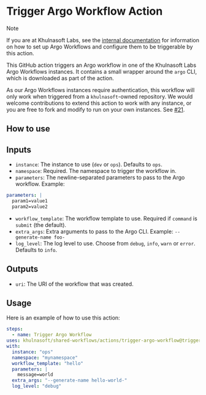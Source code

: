 # Trigger Argo Workflow Action

> [!NOTE]
> If you are at Khulnasoft Labs, see the [internal documentation](https://enghub.khulnasoft-ops.net/docs/default/component/deployment-tools/platform/continuous-delivery/argo-workflows/#triggering-a-workflow-from-github-actions) for information on how to set up Argo Workflows and configure them to be triggerable by this action.

This GitHub action triggers an Argo workflow in one of the Khulnasoft Labs Argo
Workflows instances. It contains a small wrapper around the `argo` CLI, which is
downloaded as part of the action.

As our Argo Workflows instances require authentication, this workflow will only
work when triggered from a `khulnasoft`-owned repository. We would welcome
contributions to extend this action to work with any instance, or you are free
to fork and modify to run on your own instances. See [#21][issue-21].

[issue-21]: https://github.com/khulnasoft/shared-workflows/issues/21

## How to use

## Inputs

- `instance`: The instance to use (`dev` or `ops`). Defaults to `ops`.
- `namespace`: Required. The namespace to trigger the workflow in.
- `parameters`: The newline-separated parameters to pass to the Argo workflow. Example:

```yaml
parameters: |
  param1=value1
  param2=value2
```

- `workflow_template`: The workflow template to use. Required if `command` is `submit` (the default).
- `extra_args`: Extra arguments to pass to the Argo CLI. Example: `--generate-name foo-`
- `log_level`: The log level to use. Choose from `debug`, `info`, `warn` or `error`. Defaults to `info`.

## Outputs

- `uri`: The URI of the workflow that was created.

## Usage

Here is an example of how to use this action:

<!-- x-release-please-start-version -->

```yaml
steps:
  - name: Trigger Argo Workflow
uses: khulnasoft/shared-workflows/actions/trigger-argo-workflow@trigger-argo-workflow-v1.1.0
with:
  instance: "ops"
  namespace: "mynamespace"
  workflow_template: "hello"
  parameters: |
    message=world
  extra_args: "--generate-name hello-world-"
  log_level: "debug"
```

<!-- x-release-please-end-version -->
